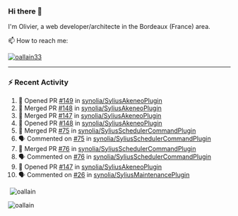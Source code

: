 ### Hi there 👋

I'm Olivier, a web developer/architecte in the Bordeaux (France) area.

📫 How to reach me:

<p> <a href="https://twitter.com/oallain33" target="blank"><img src="https://img.shields.io/twitter/follow/oallain33?logo=twitter&style=for-the-badge" alt="oallain33" /></a> </p>

---

### :zap: Recent Activity

<!--START_SECTION:activity-->
1. 💪 Opened PR [#149](https://github.com/synolia/SyliusAkeneoPlugin/pull/149) in [synolia/SyliusAkeneoPlugin](https://github.com/synolia/SyliusAkeneoPlugin)
2. 🎉 Merged PR [#148](https://github.com/synolia/SyliusAkeneoPlugin/pull/148) in [synolia/SyliusAkeneoPlugin](https://github.com/synolia/SyliusAkeneoPlugin)
3. 🎉 Merged PR [#147](https://github.com/synolia/SyliusAkeneoPlugin/pull/147) in [synolia/SyliusAkeneoPlugin](https://github.com/synolia/SyliusAkeneoPlugin)
4. 💪 Opened PR [#148](https://github.com/synolia/SyliusAkeneoPlugin/pull/148) in [synolia/SyliusAkeneoPlugin](https://github.com/synolia/SyliusAkeneoPlugin)
5. 🎉 Merged PR [#75](https://github.com/synolia/SyliusSchedulerCommandPlugin/pull/75) in [synolia/SyliusSchedulerCommandPlugin](https://github.com/synolia/SyliusSchedulerCommandPlugin)
6. 🗣 Commented on [#75](https://github.com/synolia/SyliusSchedulerCommandPlugin/issues/75) in [synolia/SyliusSchedulerCommandPlugin](https://github.com/synolia/SyliusSchedulerCommandPlugin)
7. 🎉 Merged PR [#76](https://github.com/synolia/SyliusSchedulerCommandPlugin/pull/76) in [synolia/SyliusSchedulerCommandPlugin](https://github.com/synolia/SyliusSchedulerCommandPlugin)
8. 🗣 Commented on [#76](https://github.com/synolia/SyliusSchedulerCommandPlugin/issues/76) in [synolia/SyliusSchedulerCommandPlugin](https://github.com/synolia/SyliusSchedulerCommandPlugin)
9. 💪 Opened PR [#147](https://github.com/synolia/SyliusAkeneoPlugin/pull/147) in [synolia/SyliusAkeneoPlugin](https://github.com/synolia/SyliusAkeneoPlugin)
10. 🗣 Commented on [#26](https://github.com/synolia/SyliusMaintenancePlugin/issues/26) in [synolia/SyliusMaintenancePlugin](https://github.com/synolia/SyliusMaintenancePlugin)
<!--END_SECTION:activity-->

<p>&nbsp;<img align="center" src="https://github-readme-stats.vercel.app/api?username=oallain&show_icons=true&locale=en" alt="oallain" /></p>

<p><img align="center" src="https://github-readme-streak-stats.herokuapp.com/?user=oallain&" alt="oallain" /></p>


